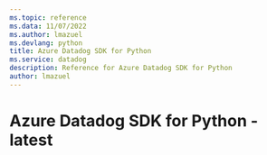 ```yaml
---
ms.topic: reference
ms.data: 11/07/2022
ms.author: lmazuel
ms.devlang: python
title: Azure Datadog SDK for Python
ms.service: datadog
description: Reference for Azure Datadog SDK for Python
author: lmazuel
---
```

# Azure Datadog SDK for Python - latest